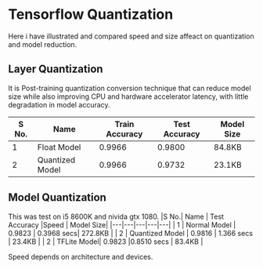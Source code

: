 # Tensorflow Quantization
Here i have illustrated and compared speed and size affeact on quantization and model reduction.

## Layer Quantization

It is Post-training quantization conversion technique that can reduce model size while also improving CPU and hardware accelerator latency, with little degradation in model accuracy. 

|S No.|  Name | Train Accuracy  | Test Accuracy  |   Model Size|
|---|---|---|---|---|
| 1  | Float Model |0.9966   |0.9800   |   84.8KB|
| 2 |  Quantized Model  |0.9966   |  0.9732 |  23.1KB |

## Model Quantization


This was test on i5 8600K and nivida gtx 1080.
|S No.|  Name |  Test Accuracy  |Speed  |   Model Size|
|---|---|---|---|---|
| 1  |  Normal Model |   0.9823 |   0.3968 secs|  272.8KB |
| 2 |  Quantized Model | 0.9816   | 1.366 secs |  23.4KB |
| 2 |   TFLite Model| 0.9823    |0.8510 secs |  83.4KB |

Speed depends on architecture and devices.
